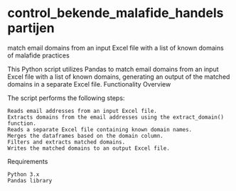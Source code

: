 # control_bekende_malafide_handelspartijen
match email domains from an input Excel file with a list of known domains of malafide practices


This Python script utilizes Pandas to match email domains from an input Excel file with a list of known domains, generating an output of the matched domains in a separate Excel file.
Functionality Overview

The script performs the following steps:

    Reads email addresses from an input Excel file.
    Extracts domains from the email addresses using the extract_domain() function.
    Reads a separate Excel file containing known domain names.
    Merges the dataframes based on the domain column.
    Filters and extracts matched domains.
    Writes the matched domains to an output Excel file.

Requirements

    Python 3.x
    Pandas library
